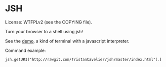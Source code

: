JSH
===

License: WTFPLv2 (see the COPYING file).

Turn your browser to a shell using jsh!

See the [demo](http://rawgit.com/TristanCavelier/jsh/master/index.html),
a kind of terminal with a javascript interpreter.

Command example:

    jsh.getURI("http://rawgit.com/TristanCavelier/jsh/master/index.html").base64().wrapLines(76);
